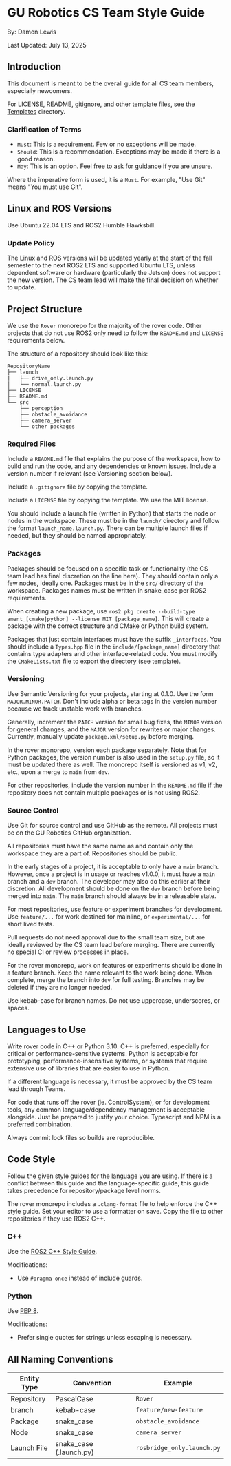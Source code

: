 # GU Robotics CS Team Style Guide

By: Damon Lewis

Last Updated: July 13, 2025

## Introduction

This document is meant to be the overall guide for all CS team members, especially newcomers.

For LICENSE, README, gitignore, and other template files, see the [Templates](./Templates/) directory.

### Clarification of Terms

-   `Must`: This is a requirement. Few or no exceptions will be made.
-   `Should`: This is a recommendation. Exceptions may be made if there is a good reason.
-   `May`: This is an option. Feel free to ask for guidance if you are unsure.

Where the imperative form is used, it is a `Must`. For example, "Use Git" means "You must use Git".

## Linux and ROS Versions

Use Ubuntu 22.04 LTS and ROS2 Humble Hawksbill.

### Update Policy

The Linux and ROS versions will be updated yearly at the start of the fall semester to the next ROS2 LTS and supported Ubuntu LTS, unless dependent software or hardware (particularly the Jetson) does not support the new version. The CS team lead will make the final decision on whether to update.

## Project Structure

We use the `Rover` monorepo for the majority of the rover code. Other projects that do not use ROS2 only need to follow the `README.md` and `LICENSE` requirements below.

The structure of a repository should look like this:

```
RepositoryName
├── launch
|   ├── drive_only.launch.py
│   └── normal.launch.py
├── LICENSE
├── README.md
└── src
    ├── perception
    ├── obstacle_avoidance
    ├── camera_server
    └── other packages
```

### Required Files

Include a `README.md` file that explains the purpose of the workspace, how to build and run the code, and any dependencies or known issues. Include a version number if relevant (see Versioning section below).

Include a `.gitignore` file by copying the template.

Include a `LICENSE` file by copying the template. We use the MIT license.

You should include a launch file (written in Python) that starts the node or nodes in the workspace. These must be in the `launch/` directory and follow the format `launch_name.launch.py`. There can be multiple launch files if needed, but they should be named appropriately.

### Packages

Packages should be focused on a specific task or functionality (the CS team lead has final discretion on the line here). They should contain only a few nodes, ideally one. Packages must be in the `src/` directory of the workspace. Packages names must be written in snake_case per ROS2 requirements.

When creating a new package, use `ros2 pkg create --build-type ament_[cmake|python] --license MIT [package_name]`. This will create a package with the correct structure and CMake or Python build system.

Packages that just contain interfaces must have the suffix `_interfaces`. You should include a `Types.hpp` file in the `include/[package_name]` directory that contains type adapters and other interface-related code. You must modify the `CMakeLists.txt` file to export the directory (see template).

### Versioning

Use Semantic Versioning for your projects, starting at 0.1.0. Use the form `MAJOR.MINOR.PATCH`. Don't include alpha or beta tags in the version number because we track unstable work with branches.

Generally, increment the `PATCH` version for small bug fixes, the `MINOR` version for general changes, and the `MAJOR` version for rewrites or major changes. Currently, manually update `package.xml/setup.py` before merging.

In the rover monorepo, version each package separately. Note that for Python packages, the version number is also used in the `setup.py` file, so it must be updated there as well. The monorepo itself is versioned as v1, v2, etc., upon a merge to `main` from `dev`.

For other repositories, include the version number in the `README.md` file if the repository does not contain multiple packages or is not using ROS2.

### Source Control

Use Git for source control and use GitHub as the remote. All projects must be on the GU Robotics GitHub organization.

All repositories must have the same name as and contain only the workspace they are a part of. Repositories should be public.

In the early stages of a project, it is acceptable to only have a `main` branch. However, once a project is in usage or reaches v1.0.0, it must have a `main` branch and a `dev` branch. The developer may also do this earlier at their discretion. All development should be done on the `dev` branch before being merged into `main`. The `main` branch should always be in a releasable state.

For most repositories, use feature or experiment branches for development. Use `feature/...` for work destined for mainline, or `experimental/...` for short lived tests.

Pull requests do not need approval due to the small team size, but are ideally reviewed by the CS team lead before merging. There are currently no special CI or review processes in place.

For the rover monorepo, work on features or experiments should be done in a feature branch. Keep the name relevant to the work being done. When complete, merge the branch into `dev` for full testing. Branches may be deleted if they are no longer needed.

Use kebab-case for branch names. Do not use uppercase, underscores, or spaces.

## Languages to Use

Write rover code in C++ or Python 3.10. C++ is preferred, especially for critical or performance-sensitive systems. Python is acceptable for prototyping, performance-insensitive systems, or systems that require extensive use of libraries that are easier to use in Python.

If a different language is necessary, it must be approved by the CS team lead through Teams.

For code that runs off the rover (ie. ControlSystem), or for development tools, any common language/dependency management is acceptable alongside. Just be prepared to justify your choice. Typescript and NPM is a preferred combination.

Always commit lock files so builds are reproducible.

## Code Style

Follow the given style guides for the language you are using. If there is a conflict between this guide and the language-specific guide, this guide takes precedence for repository/package level norms.

The rover monorepo includes a `.clang-format` file to help enforce the C++ style guide. Set your editor to use a formatter on save. Copy the file to other repositories if they use ROS2 C++.

### C++

Use the [ROS2 C++ Style Guide](https://docs.ros.org/en/humble/The-ROS2-Project/Contributing/Code-Style-Language-Versions.html#id1).

Modifications:

-   Use `#pragma once` instead of include guards.

### Python

Use [PEP 8](https://peps.python.org/pep-0008/).

Modifications:

-   Prefer single quotes for strings unless escaping is necessary.

## All Naming Conventions

| Entity Type | Convention              | Example                    |
| ----------- | ----------------------- | -------------------------- |
| Repository  | PascalCase              | `Rover`                    |
| branch      | kebab-case              | `feature/new-feature`      |
| Package     | snake_case              | `obstacle_avoidance`       |
| Node        | snake_case              | `camera_server`            |
| Launch File | snake_case (.launch.py) | `rosbridge_only.launch.py` |
